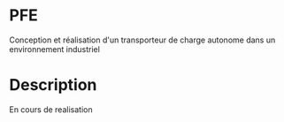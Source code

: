 # PFE
Conception et réalisation d'un transporteur de charge autonome dans un environnement industriel

# Description
En cours de realisation
